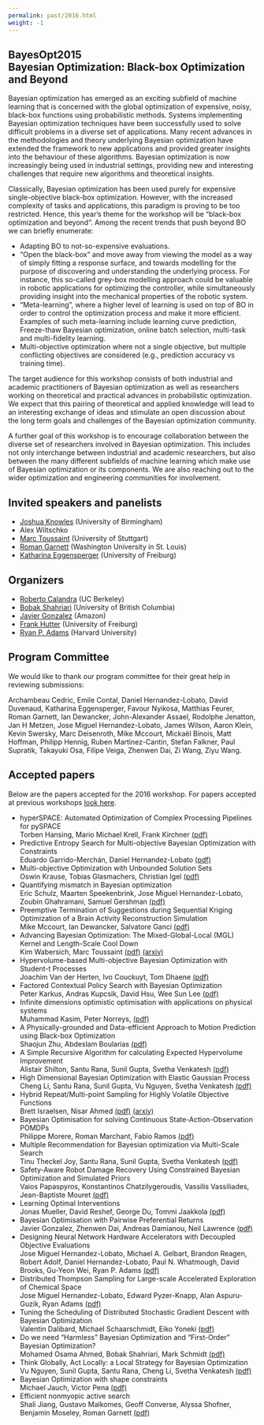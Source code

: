 ```yaml
---
permalink: past/2016.html
weight: -1
---
```


BayesOpt2015<br>Bayesian Optimization: Black-box Optimization and Beyond
------------------

Bayesian optimization has emerged as an exciting subfield of machine learning that is concerned with the global optimization of expensive, noisy, black-box functions using probabilistic methods. Systems implementing Bayesian optimization techniques have been successfully used to solve difficult problems in a diverse set of applications. Many recent advances in the methodologies and theory underlying Bayesian optimization have extended the framework to new applications and provided greater insights into the behaviour of these algorithms. Bayesian optimization is now increasingly being used in industrial settings, providing new and interesting challenges that require new algorithms and theoretical insights.

Classically, Bayesian optimization has been used purely for expensive single-objective black-box optimization. However, with the increased complexity of tasks and applications, this paradigm is proving to be too restricted. Hence, this year’s theme for the workshop will be “black-box optimization and beyond”. Among the recent trends that push beyond BO we can briefly enumerate:
- Adapting BO to not-so-expensive evaluations.
- “Open the black-box” and move away from viewing the model as a way of simply fitting a response surface, and towards modelling for the purpose of discovering and understanding the underlying process. For instance, this so-called grey-box modelling approach could be valuable in robotic applications for optimizing the controller, while simultaneously providing insight into the mechanical properties of the robotic system. 
- “Meta-learning”, where a higher level of learning is used on top of BO in order to control the optimization process and make it more efficient. Examples of such meta-learning include learning curve prediction, Freeze-thaw Bayesian optimization, online batch selection, multi-task and multi-fidelity learning.
- Multi-objective optimization where not a single objective, but multiple conflicting objectives are considered (e.g., prediction accuracy vs training time).

The target audience for this workshop consists of both industrial and academic practitioners of Bayesian optimization as well as researchers working on theoretical and practical advances in probabilistic optimization. We expect that this pairing of theoretical and applied knowledge will lead to an interesting exchange of ideas and stimulate an open discussion about the long term goals and challenges of the Bayesian optimization community.

A further goal of this workshop is to encourage collaboration between the diverse set of researchers involved in Bayesian optimization. This includes not only interchange between industrial and academic researchers, but also between the many different subfields of machine learning which make use of Bayesian optimization or its components. We are also reaching out to the wider optimization and engineering communities for involvement.


Invited speakers and panelists
------------------

- [Joshua Knowles](http://www.cs.bham.ac.uk/~jdk/) (University of Birmingham)
- Alex Wiltschko
- [Marc Toussaint](www.marc-toussaint.net) (University of Stuttgart)
- [Roman Garnett](http://www.cse.wustl.edu/~garnett/) (Washington University in St. Louis)
- [Katharina Eggensperger](http://aad.informatik.uni-freiburg.de/people/eggensperger/index.html) (University of Freiburg)


Organizers
------------------

- [Roberto Calandra](http://www.robertocalandra.com) (UC Berkeley)
- [Bobak Shahriari](http://cs.ubc.ca/~bshahr/) (University of British Columbia)
- [Javier Gonzalez](http://javiergonzalezh.github.io/) (Amazon)
- [Frank Hutter](http://www2.informatik.uni-freiburg.de/~hutter/) (University of Freiburg)
- [Ryan P. Adams](http://www.seas.harvard.edu/directory/rpa) (Harvard University)


Program Committee
------------------

We would like to thank our program committee for their great help in reviewing submissions: 

Archambeau Cedric, Emile Contal, Daniel Hernandez-Lobato, David Duvenaud, Katharina Eggensperger, Favour Nyikosa, Matthias Feurer, Roman Garnett, Ian Dewancker, John-Alexander Assael, Rodolphe Jenatton, Jan H Metzen, Jose Miguel Hernandez-Lobato, James Wilson, Aaron Klein, Kevin Swersky, Marc Deisenroth, Mike Mccourt, Mickaël Binois, Matt Hoffman, Philipp Hennig, Ruben Martinez-Cantin, Stefan Falkner, Paul Supratik, Takayuki Osa, Filipe Veiga, Zhenwen Dai, Zi Wang, Ziyu Wang.


Accepted papers
------------------

Below are the papers accepted for the 2016 workshop. For papers accepted at
previous workshops [look here](/past/).

- hyperSPACE: Automated Optimization of Complex Processing Pipelines for pySPACE<br>
  Torben Hansing, Mario Michael Krell, Frank Kirchner
  [(pdf)](/papers/2016/Hansing.pdf)
- Predictive Entropy Search for Multi-objective Bayesian Optimization with Constraints<br>
  Eduardo Garrido-Merchán, Daniel Hernandez-Lobato
  [(pdf)](/papers/2016/Garrido.pdf)			
- Multi-objective Optimization with Unbounded Solution Sets<br>
  Oswin Krause, Tobias Glasmachers, Christian Igel
  [(pdf)](/papers/2016/Krause.pdf)
- Quantifying mismatch in Bayesian optimization<br>
  Eric Schulz, Maarten Speekenbrink, Jose Miguel Hernandez-Lobato, Zoubin  Ghahramani, Samuel Gershman
  [(pdf)](/papers/2016/Schulz.pdf)
- Preemptive Termination of Suggestions during Sequential Kriging Optimization of a Brain Activity  Reconstruction Simulation<br>
  Mike Mccourt, Ian Dewancker, Salvatore Ganci
  [(pdf)](/papers/2016/Mccourt.pdf)
- Advancing Bayesian Optimization: The Mixed-Global-Local (MGL) Kernel and Length-Scale Cool Down<br>
  Kim Wabersich, Marc Toussaint
  [(pdf)](/papers/2016/Wabersich.pdf) [(arxiv)](https://arxiv.org/abs/1612.03117)
- Hypervolume-based Multi-objective Bayesian Optimization with Student-t Processes<br>
  Joachim Van der Herten, Ivo Couckuyt, Tom Dhaene
  [(pdf)](/papers/2016/Herten.pdf)		
- Factored Contextual Policy Search with Bayesian Optimization<br>
  Peter Karkus, Andras Kupcsik, David Hsu, Wee Sun Lee
  [(pdf)](/papers/2016/Karkus.pdf)
- Infinite dimensions optimistic optimisation with applications on physical systems<br>
  Muhammad Kasim, Peter Norreys,
  [(pdf)](/papers/2016/Kasim.pdf)
- A Physically-grounded and Data-efficient Approach to Motion Prediction using Black-box Optimization<br>
  Shaojun Zhu, Abdeslam Boularias
  [(pdf)](/papers/2016/Zhu.pdf)		
- A Simple Recursive Algorithm for calculating Expected Hypervolume Improvement<br>
  Alistair Shilton, Santu Rana, Sunil Gupta, Svetha Venkatesh
  [(pdf)](/papers/2016/Shilton.pdf)			
- High Dimensional Bayesian Optimization with Elastic Gaussian Process<br>
  Cheng Li, Santu Rana, Sunil Gupta, Vu Nguyen, Svetha Venkatesh
  [(pdf)](/papers/2016/Li.pdf)
- Hybrid Repeat/Multi-point Sampling for Highly Volatile Objective Functions<br>
  Brett Israelsen, Nisar Ahmed
  [(pdf)](/papers/2016/Israelsen.pdf) [(arxiv)](https://arxiv.org/abs/1612.03981)	
- Bayesian Optimisation for solving Continuous State-Action-Observation POMDPs<br>
	Philippe Morere, Roman Marchant, Fabio Ramos
  [(pdf)](/papers/2016/Morere.pdf)		
- Multiple Recommendation for Bayesian optimization via Multi-Scale Search<br>
  Tinu Theckel Joy, Santu Rana, Sunil Gupta, Svetha Venkatesh
  [(pdf)](/papers/2016/Theckel.pdf)			
- Safety-Aware Robot Damage Recovery Using Constrained Bayesian Optimization and Simulated Priors<br>
  Vaios Papaspyros, Konstantinos  Chatzilygeroudis, Vassilis Vassiliades, Jean-Baptiste Mouret
  [(pdf)](/papers/2016/Papaspyros.pdf)			
- Learning Optimal Interventions<br>
  Jonas Mueller, David  Reshef, George Du, Tommi Jaakkola
  [(pdf)](/papers/2016/Mueller.pdf)		
- Bayesian Optimisation with Pairwise Preferential Returns<br>
  Javier Gonzalez, Zhenwen Dai, Andreas Damianou, Neil Lawrence
  [(pdf)](/papers/2016/Gonzalez.pdf)			
- Designing Neural Network Hardware Accelerators with Decoupled Objective Evaluations<br>
  Jose Miguel Hernandez-Lobato, Michael A. Gelbart, Brandon Reagen, Robert Adolf, Daniel Hernandez-Lobato, Paul N. Whatmough, David Brooks, Gu-Yeon Wei, Ryan P. Adams
  [(pdf)](/papers/2016/Lobato.pdf)			
- Distributed Thompson Sampling for Large-scale Accelerated Exploration of Chemical Space<br>
  Jose Miguel Hernandez-Lobato, Edward Pyzer-Knapp, Alan Aspuru-Guzik, Ryan Adams
  [(pdf)](/papers/2016/LobatoEdward.pdf)
- Tuning the Scheduling of Distributed Stochastic Gradient Descent with Bayesian Optimization<br>
  Valentin Dalibard, Michael Schaarschmidt, Eiko Yoneki
  [(pdf)](/papers/2016/Dalibard.pdf)
- Do we need “Harmless” Bayesian Optimization and “First-Order” Bayesian Optimization?<br>
  Mohamed Osama Ahmed, Bobak Shahriari, Mark Schmidt
  [(pdf)](/papers/2016/Ahmed.pdf)
- Think Globally, Act Locally: a Local Strategy for Bayesian Optimization<br>
  Vu Nguyen, Sunil Gupta, Santu Rana, Cheng Li, Svetha Venkatesh
  [(pdf)](/papers/2016/Nguyen.pdf)		
- Bayesian Optimization with shape constraints<br>
  Michael Jauch, Victor Pena
  [(pdf)](/papers/2016/Jauch.pdf)			
- Efficient nonmyopic active search<br>
  Shali  Jiang, Gustavo Malkomes, Geoff Converse, Alyssa Shofner, Benjamin Moseley, Roman Garnett
  [(pdf)](/papers/2016/Jiang.pdf)	
